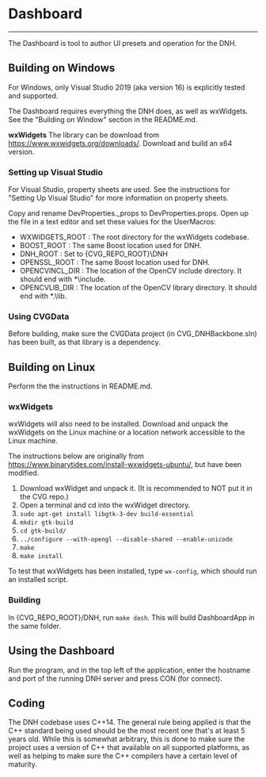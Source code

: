 # Dashboard
--------------------------------------------------

The Dashboard is tool to author UI presets and operation for the DNH.

## Building on Windows

For Windows, only Visual Studio 2019 (aka version 16) is explicitly tested and supported.

The Dashboard requires everything the DNH does, as well as wxWidgets. See the "Building on Window" section in the README.md.

**wxWidgets**
The library can be download from https://www.wxwidgets.org/downloads/. Download and build an x64 version.

### Setting up Visual Studio

For Visual Studio, property sheets are used. See the instructions for "Setting Up Visual Studio" for more information on property sheets. 

Copy and rename DevProperties._props to DevProperties.props. Open up the file in a text editor and set these values for the UserMacros:
- WXWIDGETS_ROOT : The root directory for the wxWidgets codebase.
- BOOST_ROOT : The same Boost location used for DNH.
- DNH_ROOT : Set to {CVG_REPO_ROOT}\DNH
- OPENSSL_ROOT : The same Boost location used for DNH.
- OPENCVINCL_DIR : The location of the OpenCV include directory. It should end with *\include.
- OPENCVLIB_DIR : The location of the OpenCV library directory. It should end with *.\lib.

### Using CVGData

Before building, make sure the CVGData project (in CVG_DNHBackbone.sln) has been built, as that library is a dependency.

## Building on Linux

Perform the the instructions in README.md.

### wxWidgets
wxWidgets will also need to be installed. 
Download and unpack the wxWidgets on the Linux machine or a location network accessible to the Linux machine.

The instructions below are originally from https://www.binarytides.com/install-wxwidgets-ubuntu/, but have been modified.

1. Download wxWidget and unpack it. (It is recommended to NOT put it in the CVG repo.)
2. Open a terminal and cd into the wxWidget directory.
3. `sudo apt-get install libgtk-3-dev build-essential`
3. `mkdir gtk-build`
4. `cd gtk-build/`
5. `../configure --with-opengl --disable-shared --enable-unicode`
6. `make`
7. `make install`

To test that wxWidgets has been installed, type `wx-config`, which should run an installed script.

### Building

In {CVG_REPO_ROOT}/DNH, run `make dash`. This will build DashboardApp in the same folder.

## Using the Dashboard

Run the program, and in the top left of the application, enter the hostname and port of the running DNH server and press CON (for connect).

## Coding

The DNH codebase uses C++14. The general rule being applied is that the C++ standard being used should be the most recent one that's at least 5 years  old. While this is somewhat arbitrary, this is done to make sure the project uses a version of C++ that available on all supported platforms, as well as helping to make sure the C++ compilers have a certain level of maturity.